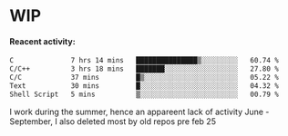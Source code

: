 # WIP

#### Reacent activity:
<!--START_SECTION:waka-->

```txt
C              7 hrs 14 mins   ███████████████▒░░░░░░░░░   60.74 %
C/C++          3 hrs 18 mins   ███████░░░░░░░░░░░░░░░░░░   27.80 %
C/C            37 mins         █▒░░░░░░░░░░░░░░░░░░░░░░░   05.22 %
Text           30 mins         █░░░░░░░░░░░░░░░░░░░░░░░░   04.32 %
Shell Script   5 mins          ▒░░░░░░░░░░░░░░░░░░░░░░░░   00.79 %
```

<!--END_SECTION:waka-->

I work during the summer, hence an appareent lack of activity June - September, I also deleted most by old repos pre feb 25
